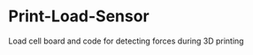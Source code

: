 # Print-Load-Sensor
Load cell board and code for detecting forces during 3D printing 

[cc-by-sa-shield]: https://img.shields.io/badge/License-CC%20BY--SA%204.0-lightgrey.svg
